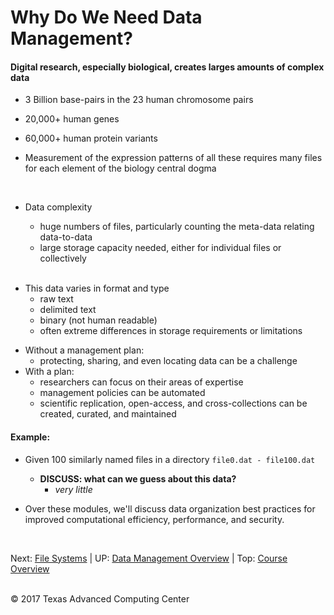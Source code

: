 # Why Do We Need Data Management?

#### Digital research, especially biological, creates larges amounts of complex data
* 3 Billion base-pairs in the 23 human chromosome pairs
* 20,000+ human genes
* 60,000+ human protein variants
* Measurement of the expression patterns of all these requires many files for each element of the biology central dogma

  <br/>

* Data complexity
  + huge numbers of files, particularly counting the meta-data relating data-to-data
  + large storage capacity needed, either for individual files or collectively

  <br/>

 + This data varies in format and type
   * raw text
   * delimited text
   * binary (not human readable)
   * often extreme differences in storage requirements or limitations


* Without a management plan:
  + protecting, sharing, and even locating data can be a challenge
* With a plan:
  + researchers can focus on their areas of expertise
  + management policies can be automated
  + scientific replication, open-access, and cross-collections can be created, curated, and maintained

#### Example:
* Given 100 similarly named files in a directory
`file0.dat - file100.dat`
  + **DISCUSS: what can we guess about this data?**
    * *very little*


* Over these modules, we'll discuss data organization best practices for improved computational efficiency, performance, and security.

 <br/>

Next: [File Systems](data_management_01_02.md) | UP: [Data Management Overview](data_management.md) | Top: [Course Overview](../../index.md)

 <br/>
&copy; 2017 Texas Advanced Computing Center
